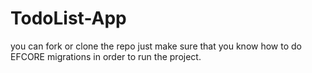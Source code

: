 # TodoList-App

you can fork or clone the repo just make sure that you know how to do EFCORE migrations in order to run the project.
